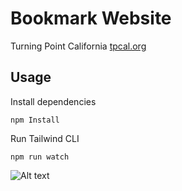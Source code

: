 # Bookmark Website

Turning Point California [tpcal.org](http://tpcal.org)

## Usage

Install dependencies

```
npm Install
```

Run Tailwind CLI

```
npm run watch
```

![Alt text](images/bookmark.png)
